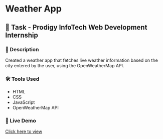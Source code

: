 # Weather App

## 💼 Task - Prodigy InfoTech Web Development Internship

### 📌 Description
Created a weather app that fetches live weather information based on the city entered by the user, using the OpenWeatherMap API.

### 🛠️ Tools Used
- HTML
- CSS
- JavaScript
- OpenWeatherMap API

### 🔗 Live Demo
[Click here to view](https://rajgulabsingh.github.io/PRODIGY_WD_05/)
